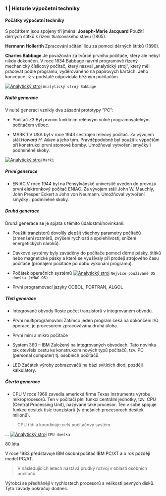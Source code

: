 ### 1 | Historie výpočetní techniky

#### Počátky výpočetní techniky
S počátkem jsou spojeny tři jména:
 **Joseph-Marie Jacquard**
 Použití děrných štítků k řízení tkalcovského stavu (1805).
 
 **Hermann Hollerith**
Zpracování sčítání lidu za pomoci děrných štítků (1890).

 **Charles Babbage**
Je považován za tvůrce prvního počítače, který ale nebyl nikdy dokončen. V roce 1834 Babbage navrhl programově řízený mechanický číslicový počítač, který nazval „analytický stroj“, který měl pracovat podle programu, vyděrovaného na papírových kartách. Jeho koncepce již v podstatě odpovídala běžným počítačům.

[![Analytický stroj](https://webadmin.endora.cz/user/filemanager/download/matura.jednoduse.cz/web/pictures/PVY_okruhy/1_HISTORIE?file=%2Fmatura.jednoduse.cz%2Fweb%2Fpictures%2FPVY_okruhy%2F1_HISTORIE%2F1_1_analyticky_stroj.jpg)]()
`Analytický stroj Babbage`

##### Nultá generace
V nulté generaci vznikly dva zásadní prototypy "PC":
- Počítač Z3
Byl prvním funkčním reléovým volně programovatelným počítačem vůbec.

-	MARK 1
V USA byl v roce 1943 sestrojen releový počítač. Za vývojem stál _Howard H. Aiken_ a jeho tým. Pravděpodobně byl použit k výpočtům při konstrukci první atomové bomby. Umožňoval vytvoření smyčky i podmíněné skoky.

[![Analytický stroj](https://webadmin.endora.cz/user/filemanager/download/matura.jednoduse.cz/web/pictures/PVY_okruhy/1_HISTORIE?file=%2Fmatura.jednoduse.cz%2Fweb%2Fpictures%2FPVY_okruhy%2F1_HISTORIE%2F1_2_MARK1.jpg)]()
`Mark1`

##### První generace
- ENIAC
V roce 1944 byl na Pensylvánské universitě uveden do provozu první elektronkový počítač ENIAC. Za vývojem stáli John W. Mauchly, John Presper Eckert a John von Neumann. Umožňoval vytvoření smyčky i podmíněné skoky.

##### Druhá generace 
Druhá generace se je spjata s těmito údalostmi/novinkami:

-	Použití tranzistorů
dovolily zlepšit všechny parametry počítačů (zmenšení rozměrů, zvýšení rychlosti a spolehlivosti, snížení energetických nároků).

-	Dávkové systémy
byly zaváděny do počítače pomocí děrné pásky, štítků nebo magnetické pásky a které se využívaly při prodeji strojového času počítače (pronájem počítače po dobu vykonání programu).

-	Počátek operačních systémů
	[![Analytický stroj](https://webadmin.endora.cz/user/filemanager/download/matura.jednoduse.cz/web/pictures/PVY_okruhy/1_HISTORIE?file=%2Fmatura.jednoduse.cz%2Fweb%2Fpictures%2FPVY_okruhy%2F1_HISTORIE%2F1_3_linux_ms-windows.png)]()
    `Nejvíce používané OS dneška (+MAC OS)`
-	První programovací jazyky
COBOL, FORTRAN, ALGOL

##### Třetí generace
- Integrované obvody
Roste počet tranzistorů v integrovaném obvodu.

-	První multiprogramování
Zatímco jeden program čeká na dokončení I/O operace, je procesorem zpracovávána druhá úloha.

-	První mini a mikro počítače

-	System 360 – IBM
Založený na integrovaných obvodech. Tato novinka tak otevřela cestu ke konstrukcím nových typů počítačů, tzv. PC (personal computer) tj. osobních počítačů.
-	LED
Začátek výroby zobrazovačů na bázi svítících diod, později kalkulátory.

##### Čtvrtá generace
- CPU
V roce 1969 zavedla americká firma Texas Instruments výrobu mikroprocesorů. Ten v počítači plní funkci centrální jednotky, tzv. CPU (Central Processing Unit), nazývané také procesor. Ten v sobě spojuje funkce desítek tisíc tranzistorů (v dnešních procesorech desítek milionů). 
> CPU řídí a koordinuje celý počítačový systém.

...
[![Analytický stroj](https://webadmin.endora.cz/user/filemanager/download/matura.jednoduse.cz/web/pictures/PVY_okruhy/1_HISTORIE?file=%2Fmatura.jednoduse.cz%2Fweb%2Fpictures%2FPVY_okruhy%2F1_HISTORIE%2F1_4_CPU7.jpg)]()
`CPU dneška`


80.léta

V roce 1983 představuje IBM osobní počítač IBM PC/XT a o rok později model PC/AT. 
> V následujících letech nastává prudký rozvoj v oblasti osobních počítačů. 

Výrobci se předhánějí v rychlostech procesorů a velikosti pevných disků. Tyto závody pokračují dodnes.
